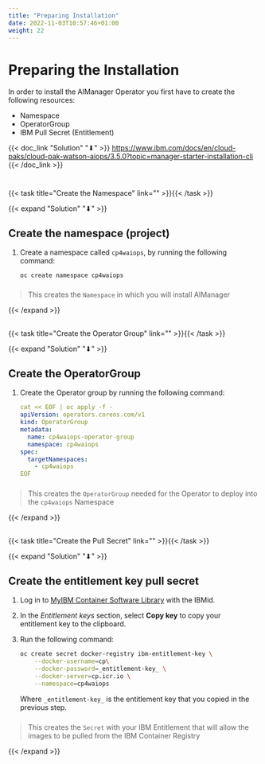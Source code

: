 ```yaml
---
title: "Preparing Installation"
date: 2022-11-03T10:57:46+01:00
weight: 22
---
```


# Preparing the Installation

In order to install the AIManager Operator you first have to create the following resources:
- Namespace
- OperatorGroup
- IBM Pull Secret (Entitlement)

{{< doc_link "Solution" "⬇" >}}
https://www.ibm.com/docs/en/cloud-paks/cloud-pak-watson-aiops/3.5.0?topic=manager-starter-installation-cli
{{< /doc_link >}}

# 


{{< task title="Create the Namespace" link="" >}}{{< /task >}}

{{< expand "Solution" "⬇" >}}

## Create the namespace (project)


1. Create a namespace called `cp4waiops`, by running the following command:

	```
	oc create namespace cp4waiops
    ```

###

> This creates the `Namespace` in which you will install AIManager

{{< /expand >}}


##






{{< task title="Create the Operator Group" link="" >}}{{< /task >}}

{{< expand "Solution" "⬇" >}}



## Create the OperatorGroup




1. Create the Operator group by running the following command:

	```yaml
	cat << EOF | oc apply -f -
	apiVersion: operators.coreos.com/v1
	kind: OperatorGroup
	metadata:
	  name: cp4waiops-operator-group
	  namespace: cp4waiops
	spec:
	  targetNamespaces:
	    - cp4waiops
	EOF
    ```

###

> This creates the `OperatorGroup` needed for the Operator to deploy into the `cp4waiops` Namespace




{{< /expand >}}

##





{{< task title="Create the Pull Secret" link="" >}}{{< /task >}}

{{< expand "Solution" "⬇" >}}



## Create the entitlement key pull secret



1. Log in to [MyIBM Container Software Library](https://myibm.ibm.com/products-services/containerlibrary) with the IBMid.

2. In the *Entitlement keys* section, select **Copy key** to copy your entitlement key to the clipboard.

3. Run the following command:

   ```bash
   oc create secret docker-registry ibm-entitlement-key \
       --docker-username=cp\
       --docker-password=_entitlement-key_ \
       --docker-server=cp.icr.io \
       --namespace=cp4waiops
   ```

    Where `_entitlement-key_` is the entitlement key that you copied in the previous step.

###

> This creates the `Secret` with your IBM Entitlement that will allow the images to be pulled from the IBM Container Registry

{{< /expand >}}



